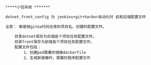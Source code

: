 	*****小包系统 *******

	dotnet_front_config 为 jenkins+git+harbor自动化时 前和后端配置文件
	
	注意：	都是按gitea代码仓库的项目名，创建的配置文件。

		目录dotnet保存为后端各个项目任务配置文件。
		目录front保存为前端各个项目任务配置文件。
		配置文件包括：
			1、创建pod需要的镜像dockerfile
			2、生成新镜像时，需要的程序配置文件


